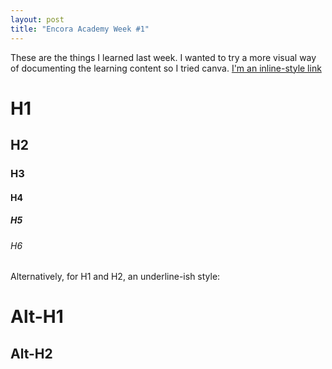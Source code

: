 ```yaml
---
layout: post
title: "Encora Academy Week #1"
---
```

These are the things I learned last week. 
I wanted to try a more visual way of documenting the learning content so I tried canva.
[I'm an inline-style link](https://www.google.com)
# H1
## H2
### H3
#### H4
##### H5
###### H6

Alternatively, for H1 and H2, an underline-ish style:

Alt-H1
======

Alt-H2
------
